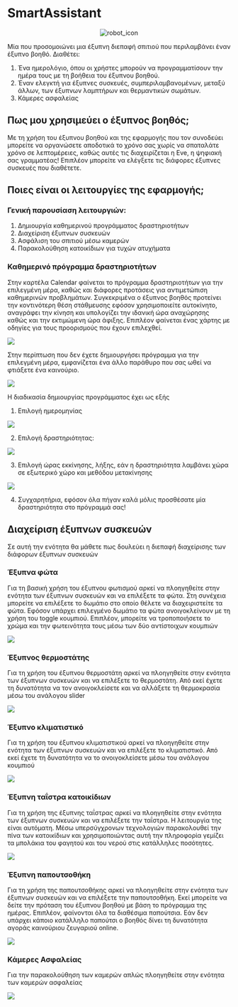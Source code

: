 # SmartAssistant

<p align="center">
  <img src="https://i.imgur.com/5mlhzeC.png" alt="robot_icon"/>
</p>

Μία που προσομοιώνει μια έξυπνη διεπαφή σπιτιού που περιλαμβάνει έναν έξυπνο βοηθό. Διαθέτει:

1. Ένα ημερολόγιο, όπου οι χρήστες μπορούν να προγραμματίσουν την ημέρα τους με τη βοήθεια του έξυπνου βοηθού.
2. Έναν ελεγκτή για έξυπνες συσκευές, συμπεριλαμβανομένων, μεταξύ άλλων, των έξυπνων λαμπτήρων και θερμαντικών σωμάτων.
3. Κάμερες ασφαλείας

## Πως μου χρησιμεύει ο έξυπνος βοηθός;

Με τη χρήση του έξυπνου βοηθού και της εφαρμογής που τον συνοδεύει μπορείτε να οργανώσετε αποδοτικά το χρόνο σας χωρίς να σπαταλάτε χρόνο σε λεπτομέρειες, καθώς αυτές τις διαχειρίζεται η Eve, η ψηφιακή σας γραμματέας! Επιπλέον μπορείτε να ελέγξετε τις διάφορες έξυπνες συσκευές που διαθέτετε. 

## Ποιες είναι οι λειτουργίες της εφαρμογής;

### Γενική παρουσίαση λειτουργιών:

1) Δημιουργία καθημερινού προγράμματος δραστηριοτήτων 
2) Διαχείριση έξυπνων συσκευών 
3) Ασφάλιση του σπιτιού μέσω καμερών 
4) Παρακολούθηση κατοικίδιων για τυχών ατυχήματα 

### Καθημερινό πρόγραμμα δραστηριοτήτων

Στην καρτέλα Calendar φαίνεται το πρόγραμμα δραστηριοτήτων για την επιλεγμένη μέρα, καθώς και διάφορες προτάσεις για αντιμετώπιση καθημερινών προβλημάτων. Συγκεκριμένα ο έξυπνος βοηθός προτείνει την κοντινότερη θέση στάθμευσης εφόσον  χρησιμοποιείτε αυτοκίνητο, αναγράφει την κίνηση και υπολογίζει την ιδανική ώρα αναχώρησης καθώς και την εκτιμώμενη ώρα άφιξης. Επιπλέον φαίνεται ένας χάρτης με οδηγίες για τους προορισμούς που έχουν επιλεχθεί. 

![](https://i.imgur.com/BifHZpP.jpg)

Στην περίπτωση που δεν έχετε δημιουργήσει πρόγραμμα για την επιλεγμένη μέρα, εμφανίζεται ένα άλλο παράθυρο που σας ωθεί να φτιάξετε ένα καινούριο. 

![](https://i.imgur.com/kQC12bl.jpg)

Η διαδικασία δημιουργίας προγράμματος έχει ως εξής 

1) Επιλογή ημερομηνίας 

![](https://i.imgur.com/4uJdOqz.jpg)

2) Επιλογή δραστηριότητας: 

![](https://i.imgur.com/h8lP895.jpg)

3) Επιλογή ώρας εκκίνησης, λήξης, εάν η δραστηριότητα λαμβάνει χώρα σε εξωτερικό χώρο και μεθόδου μετακίνησης 

![](https://i.imgur.com/UD52BEk.jpg)

4) Συγχαρητήρια, εφόσον όλα πήγαν καλά μόλις προσθέσατε μία δραστηριότητα στο πρόγραμμά σας! 

## Διαχείριση έξυπνων συσκευών 

Σε αυτή την ενότητα θα μάθετε πως δουλεύει η διεπαφή διαχείρισης των διάφορων έξυπνων συσκευών 

### Έξυπνα φώτα 

Για τη βασική χρήση του έξυπνου φωτισμού αρκεί να πλοηγηθείτε στην ενότητα των έξυπνων συσκευών και να επιλέξετε τα φώτα. Στη συνέχεια μπορείτε να επιλέξετε το δωμάτιο στο οποίο θέλετε να διαχειριστείτε τα φώτα. Εφόσον υπάρχει επιλεγμένο δωμάτιο τα φώτα ανοιγοκλείνουν με τη χρήση του toggle κουμπιού. Επιπλέον, μπορείτε να τροποποιήσετε το χρώμα και την φωτεινότητα τους μέσω των δύο αντίστοιχων κουμπιών 

![](https://i.imgur.com/lZwhzvn.jpg)

### Έξυπνος θερμοστάτης 

Για τη χρήση του έξυπνου θερμοστάτη αρκεί να πλοηγηθείτε στην ενότητα των έξυπνων συσκευών και να επιλέξετε το θερμοστάτη. Από εκεί έχετε τη δυνατότητα να τον ανοιγοκλείσετε και να αλλάξετε τη θερμοκρασία μέσω του ανάλογου slider 

![](https://i.imgur.com/z5sEMtz.jpg)

### Έξυπνο κλιματιστικό 

Για τη χρήση του έξυπνου κλιματιστικού αρκεί να πλοηγηθείτε στην ενότητα των έξυπνων συσκευών και να επιλέξετε το κλιματιστικό. Από εκεί έχετε τη δυνατότητα να το ανοιγοκλείσετε μέσω του ανάλογου κουμπιού 

![](https://i.imgur.com/wGlqnom.jpg)

### Έξυπνη ταΐστρα κατοικίδιων 

Για τη χρήση της έξυπνης ταΐστρας  αρκεί να πλοηγηθείτε στην ενότητα των έξυπνων συσκευών και να επιλέξετε την ταΐστρα. Η λειτουργία της είναι αυτόματη. Μέσω υπερσύγχρονων τεχνολογιών παρακολουθεί την πίνα των κατοικίδιων και χρησιμοποιώντας αυτή την πληροφορία γεμίζει τα μπολάκια του φαγητού και του νερού στις κατάλληλες ποσότητες. 

![](https://i.imgur.com/S5jO6dy.jpg)

### Έξυπνη παπουτσοθήκη  

Για τη χρήση της παπουτσοθήκης αρκεί να πλοηγηθείτε στην ενότητα των έξυπνων συσκευών και να επιλέξετε την παπουτσοθήκη. Εκεί μπορείτε να δείτε την πρόταση του έξυπνου βοηθού με βάση το πρόγραμμα της ημέρας. Επιπλέον, φαίνονται όλα τα διαθέσιμα παπούτσια. Εάν δεν υπάρχει κάποιο κατάλληλο παπούτσι ο βοηθός δίνει τη δυνατότητα αγοράς καινούριου ζευγαριού online. 

![](https://i.imgur.com/liS5ghF.jpg)

### Κάμερες Ασφαλείας 

Για την παρακολούθηση των καμερών απλώς πλοηγηθείτε στην ενότητα των καμερών ασφαλείας 

![](https://i.imgur.com/dH7XPAl.jpg)
